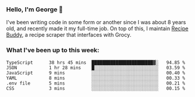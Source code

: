 ### Hello, I'm George 👋

I've been writing code in some form or another since I was about 8 years old, and recently made it my full-time job. On top of this, I maintain [Recipe Buddy](https://github.com/georgegebbett/recipe-buddy), a recipe scraper that interfaces with Grocy.  

<!--
**georgegebbett/georgegebbett** is a ✨ _special_ ✨ repository because its `README.md` (this file) appears on your GitHub profile.

Here are some ideas to get you started:

- 🔭 I’m currently working on ...
- 🌱 I’m currently learning ...
- 👯 I’m looking to collaborate on ...
- 🤔 I’m looking for help with ...
- 💬 Ask me about ...
- 📫 How to reach me: ...
- 😄 Pronouns: ...
- ⚡ Fun fact: ...
-->

### What I've been up to this week:
<!--START_SECTION:waka-->

```text
TypeScript      38 hrs 45 mins  ███████████████████████▓░   94.85 %
JSON            1 hr 28 mins    █░░░░░░░░░░░░░░░░░░░░░░░░   03.59 %
JavaScript      9 mins          ░░░░░░░░░░░░░░░░░░░░░░░░░   00.40 %
YAML            8 mins          ░░░░░░░░░░░░░░░░░░░░░░░░░   00.33 %
.env file       5 mins          ░░░░░░░░░░░░░░░░░░░░░░░░░   00.21 %
CSS             3 mins          ░░░░░░░░░░░░░░░░░░░░░░░░░   00.15 %
```

<!--END_SECTION:waka-->
